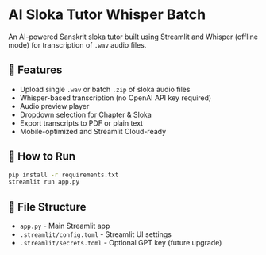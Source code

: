 
# AI Sloka Tutor Whisper Batch

An AI-powered Sanskrit sloka tutor built using Streamlit and Whisper (offline mode) for transcription of `.wav` audio files.

## 🌟 Features

- Upload single `.wav` or batch `.zip` of sloka audio files
- Whisper-based transcription (no OpenAI API key required)
- Audio preview player
- Dropdown selection for Chapter & Sloka
- Export transcripts to PDF or plain text
- Mobile-optimized and Streamlit Cloud-ready

## 🚀 How to Run

```bash
pip install -r requirements.txt
streamlit run app.py
```

## 📁 File Structure

- `app.py` - Main Streamlit app
- `.streamlit/config.toml` - Streamlit UI settings
- `.streamlit/secrets.toml` - Optional GPT key (future upgrade)

